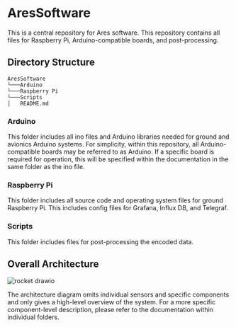 # AresSoftware
This is a central repository for Ares software. This repository contains all files for Raspberry Pi, Arduino-compatible boards, and post-processing.


## Directory Structure

```
AresSoftware
└───Arduino
└───Raspberry Pi
└───Scripts
│   README.md
```

### Arduino
This folder includes all ino files and Arduino libraries needed for ground and avionics Arduino systems. For simplicity, within this repository, all Arduino-compatible boards may be referred to as Arduino. If a specific board is required for operation, this will be specified within the documentation in the same folder as the ino file.

### Raspberry Pi
This folder includes all source code and operating system files for ground Raspberry Pi. This includes config files for Grafana, Influx DB, and Telegraf.

### Scripts
This folder includes files for post-processing the encoded data.


## Overall Architecture
![rocket drawio](https://user-images.githubusercontent.com/31735483/192203986-2f849688-51ab-46fd-9736-e6a44f8085f0.png)

The architecture diagram omits individual sensors and specific components and only gives a high-level overview of the system. For a more specific component-level description, please refer to the documentation within individual folders.
